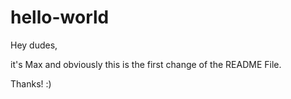 # hello-world

Hey dudes,

it's Max and obviously this is the first change of the README File.

Thanks! :)
